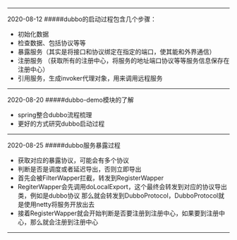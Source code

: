 ---------------
2020-08-12
#####dubbo的启动过程包含几个步骤：
+ 初始化数据
+ 检查数据、包括协议等等
+ 暴露服务（其实是将接口和协议绑定在指定的端口，使其能和外界通信）
+ 注册服务 （获取所有的注册中心，将服务的地址端口协议等等服务信息保存在注册中心）
+ 引用服务，生成invoker代理对象，用来调用远程服务
---------------------
2020-08-20
#####dubbo-demo模块的了解
+ spring整合dubbo流程梳理
+ 更好的方式研究dubbo启动过程
---------------------
2020-08-25
#####dubbo服务暴露过程
+ 获取对应的暴露协议，可能会有多个协议
+ 判断是否是调度或者延迟导出，否则立即导出
+ 首先会被FilterWapper拦截，转发到RegisterWapper
+ RegiterWapper会先调用doLocalExport，这个最终会转发到对应的协议导出类，例如是dubbo协议
  那么就会转发到DubboProtocol，DubboProtocol就是使用netty将服务开放出去
+ 接着RegisterWapper就会开始判断是否要注册到注册中心，如果要到注册中心，那么就会注册到注册中心
-------------------- 